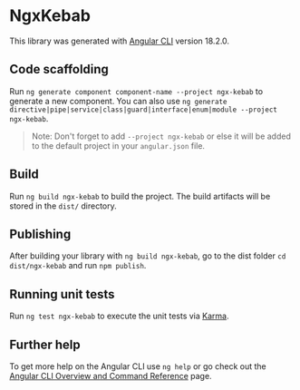 # NgxKebab

This library was generated with [Angular CLI](https://github.com/angular/angular-cli) version 18.2.0.

## Code scaffolding

Run `ng generate component component-name --project ngx-kebab` to generate a new component. You can also use `ng generate directive|pipe|service|class|guard|interface|enum|module --project ngx-kebab`.
> Note: Don't forget to add `--project ngx-kebab` or else it will be added to the default project in your `angular.json` file. 

## Build

Run `ng build ngx-kebab` to build the project. The build artifacts will be stored in the `dist/` directory.

## Publishing

After building your library with `ng build ngx-kebab`, go to the dist folder `cd dist/ngx-kebab` and run `npm publish`.

## Running unit tests

Run `ng test ngx-kebab` to execute the unit tests via [Karma](https://karma-runner.github.io).

## Further help

To get more help on the Angular CLI use `ng help` or go check out the [Angular CLI Overview and Command Reference](https://angular.dev/tools/cli) page.
